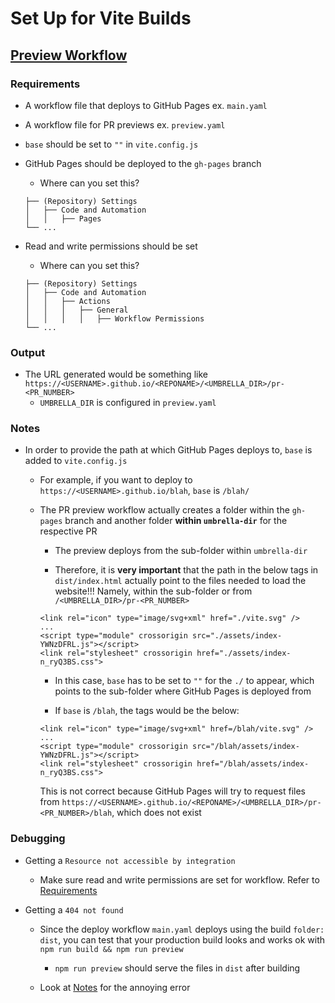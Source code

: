 # Set Up for Vite Builds

## [Preview Workflow](https://github.com/marketplace/actions/deploy-pr-preview)

### Requirements
- A workflow file that deploys to GitHub Pages ex. `main.yaml`
- A workflow file for PR previews ex. `preview.yaml`
- `base` should be set to `""` in `vite.config.js`
- GitHub Pages should be deployed to the `gh-pages` branch
    - Where can you set this?

    ```
    ├── (Repository) Settings
    │   ├── Code and Automation
    │   │   ├── Pages
    └── ...
    ```
- Read and write permissions should be set
    - Where can you set this?

    ```
    ├── (Repository) Settings
    │   ├── Code and Automation
    │   │   ├── Actions
    │   │   │   ├── General
    │   │   │   │   ├── Workflow Permissions
    └── ...
    ```

### Output
- The URL generated would be something like `https://<USERNAME>.github.io/<REPONAME>/<UMBRELLA_DIR>/pr-<PR_NUMBER>`
    - `UMBRELLA_DIR` is configured in `preview.yaml`

### Notes
- In order to provide the path at which GitHub Pages deploys to, `base` is added to `vite.config.js`
    - For example, if you want to deploy to `https://<USERNAME>.github.io/blah`, `base` is `/blah/`
    - The PR preview workflow actually creates a folder within the `gh-pages` branch and another folder **within `umbrella-dir`** for the respective PR

        - The preview deploys from the sub-folder within `umbrella-dir`

        - Therefore, it is **very important** that the path in the below tags in `dist/index.html` actually point to the files needed to load the website!!! Namely, within the sub-folder or from `/<UMBRELLA_DIR>/pr-<PR_NUMBER>`
        ```
        <link rel="icon" type="image/svg+xml" href="./vite.svg" />
        ...
        <script type="module" crossorigin src="./assets/index-YWNzDFRL.js"></script>
        <link rel="stylesheet" crossorigin href="./assets/index-n_ryQ3BS.css">
        ```
        - In this case, `base` has to be set to `""` for the `./` to appear, which points to the sub-folder where GitHub Pages is deployed from

        - If `base` is `/blah`, the tags would be the below:
        ```
        <link rel="icon" type="image/svg+xml" href=/blah/vite.svg" />
        ...
        <script type="module" crossorigin src="/blah/assets/index-YWNzDFRL.js"></script>
        <link rel="stylesheet" crossorigin href="/blah/assets/index-n_ryQ3BS.css">
        ```
        This is not correct because GitHub Pages will try to request files from `https://<USERNAME>.github.io/<REPONAME>/<UMBRELLA_DIR>/pr-<PR_NUMBER>/blah`, which does not exist


### Debugging
- Getting a `Resource not accessible by integration`
    - Make sure read and write permissions are set for workflow. Refer to [Requirements](#requirements)
 
- Getting a `404 not found`
    - Since the deploy workflow `main.yaml` deploys using the build `folder: dist`, you can test that your production build looks and works ok with `npm run build && npm run preview`
        - `npm run preview` should serve the files in `dist` after building

    - Look at [Notes](#notes) for the annoying error
